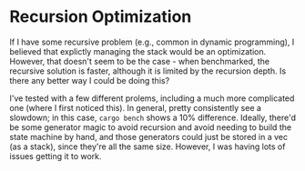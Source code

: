# Recursion Optimization

If I have some recursive problem (e.g., common in dynamic programming), I believed that explictly managing the stack would be an optimization. However, that doesn't seem to be the case - when benchmarked, the recursive solution is faster, although it is limited by the recursion depth. Is there any better way I could be doing this?

I've tested with a few different prolems, including a much more complicated one (where I first noticed this). In general, pretty consistently see a slowdown; in this case, `cargo bench` shows a 10% difference. Ideally, there'd be some generator magic to avoid recursion and avoid needing to build the state machine by hand, and those generators could just be stored in a vec (as a stack), since they're all the same size. However, I was having lots of issues getting it to work.
